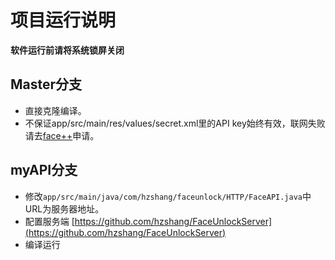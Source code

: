 项目运行说明
==========
**软件运行前请将系统锁屏关闭**
## Master分支

- 直接克隆编译。  
- 不保证app/src/main/res/values/secret.xml里的API key始终有效，联网失败请去[face++](https://www.faceplusplus.com.cn/)申请。

## myAPI分支

- 修改`app/src/main/java/com/hzshang/faceunlock/HTTP/FaceAPI.java`中URL为服务器地址。
- 配置服务端 [https://github.com/hzshang/FaceUnlockServer](https://github.com/hzshang/FaceUnlockServer)
- 编译运行